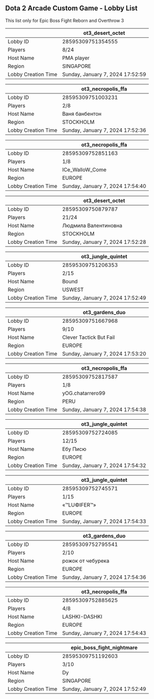 ## Dota 2 Arcade Custom Game - Lobby List

This list only for Epic Boss Fight Reborn and Overthrow 3

|  | ot3_desert_octet |
| ------ | ------ |
| Lobby ID | 28595309751354555 |
| Players | 8/24 |
| Host Name | PMA player |
| Region | SINGAPORE |
| Lobby Creation Time | Sunday, January 7, 2024 17:52:59 |


|  | ot3_necropolis_ffa |
| ------ | ------ |
| Lobby ID | 28595309751003231 |
| Players | 2/8 |
| Host Name | Ваня банбентон |
| Region | STOCKHOLM |
| Lobby Creation Time | Sunday, January 7, 2024 17:52:36 |


|  | ot3_necropolis_ffa |
| ------ | ------ |
| Lobby ID | 28595309752851163 |
| Players | 1/8 |
| Host Name | ICe_WalloW_Come |
| Region | EUROPE |
| Lobby Creation Time | Sunday, January 7, 2024 17:54:40 |


|  | ot3_desert_octet |
| ------ | ------ |
| Lobby ID | 28595309750879787 |
| Players | 21/24 |
| Host Name | Людмила Валентиновна |
| Region | STOCKHOLM |
| Lobby Creation Time | Sunday, January 7, 2024 17:52:28 |


|  | ot3_jungle_quintet |
| ------ | ------ |
| Lobby ID | 28595309751206353 |
| Players | 2/15 |
| Host Name | Bound |
| Region | USWEST |
| Lobby Creation Time | Sunday, January 7, 2024 17:52:49 |


|  | ot3_gardens_duo |
| ------ | ------ |
| Lobby ID | 28595309751667968 |
| Players | 9/10 |
| Host Name | Clever Tactick But Fail |
| Region | EUROPE |
| Lobby Creation Time | Sunday, January 7, 2024 17:53:20 |


|  | ot3_necropolis_ffa |
| ------ | ------ |
| Lobby ID | 28595309752817587 |
| Players | 1/8 |
| Host Name | yOG.chatarrero99 |
| Region | PERU |
| Lobby Creation Time | Sunday, January 7, 2024 17:54:38 |


|  | ot3_jungle_quintet |
| ------ | ------ |
| Lobby ID | 28595309752724085 |
| Players | 12/15 |
| Host Name | Ебу Писю |
| Region | EUROPE |
| Lobby Creation Time | Sunday, January 7, 2024 17:54:32 |


|  | ot3_jungle_quintet |
| ------ | ------ |
| Lobby ID | 28595309752745571 |
| Players | 1/15 |
| Host Name | «™LU©IFER™» |
| Region | EUROPE |
| Lobby Creation Time | Sunday, January 7, 2024 17:54:33 |


|  | ot3_gardens_duo |
| ------ | ------ |
| Lobby ID | 28595309752795541 |
| Players | 2/10 |
| Host Name | рожок от чебурека |
| Region | EUROPE |
| Lobby Creation Time | Sunday, January 7, 2024 17:54:36 |


|  | ot3_necropolis_ffa |
| ------ | ------ |
| Lobby ID | 28595309752885625 |
| Players | 4/8 |
| Host Name | LASHKI-DASHKI |
| Region | EUROPE |
| Lobby Creation Time | Sunday, January 7, 2024 17:54:43 |


|  | epic_boss_fight_nightmare |
| ------ | ------ |
| Lobby ID | 28595309751192603 |
| Players | 3/10 |
| Host Name | Dy |
| Region | SINGAPORE |
| Lobby Creation Time | Sunday, January 7, 2024 17:52:49 |


